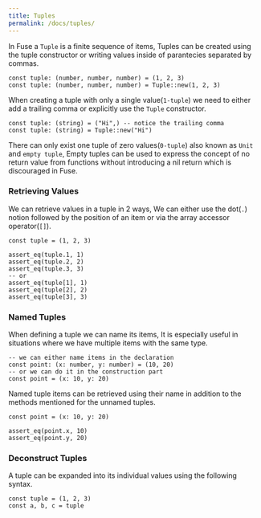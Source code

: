 ```yaml
---
title: Tuples
permalink: /docs/tuples/
---
```


In Fuse a `Tuple` is a finite sequence of items, Tuples can be created using the tuple constructor or writing values inside of parantecies separated by commas.

```fuse
const tuple: (number, number, number) = (1, 2, 3)
const tuple: (number, number, number) = Tuple::new(1, 2, 3)
```

When creating a tuple with only a single value(`1-tuple`) we need to either add a trailing comma or explicitly use the `Tuple` constructor.

```fuse
const tuple: (string) = ("Hi",) -- notice the trailing comma
const tuple: (string) = Tuple::new("Hi")
```

There can only exist one tuple of zero values(`0-tuple`) also known as `Unit` and `empty tuple`, Empty tuples can be used to express the concept of no return value from functions without introducing a nil return which is discouraged in Fuse.

### Retrieving Values

We can retrieve values in a tuple in 2 ways, We can either use the dot(`.`) notion followed by the position of an item or via the array accessor operator(`[]`).

```fuse
const tuple = (1, 2, 3)

assert_eq(tuple.1, 1)
assert_eq(tuple.2, 2)
assert_eq(tuple.3, 3)
-- or
assert_eq(tuple[1], 1)
assert_eq(tuple[2], 2)
assert_eq(tuple[3], 3)
```

### Named Tuples

When defining a tuple we can name its items, It is especially useful in situations where we have multiple items with the same type.

```fuse
-- we can either name items in the declaration
const point: (x: number, y: number) = (10, 20)
-- or we can do it in the construction part
const point = (x: 10, y: 20)
```

Named tuple items can be retrieved using their name in addition to the methods mentioned for the unnamed tuples.

```fuse
const point = (x: 10, y: 20)

assert_eq(point.x, 10)
assert_eq(point.y, 20)
```

### Deconstruct Tuples

A tuple can be expanded into its individual values using the following syntax.

```fuse
const tuple = (1, 2, 3)
const a, b, c = tuple
```
